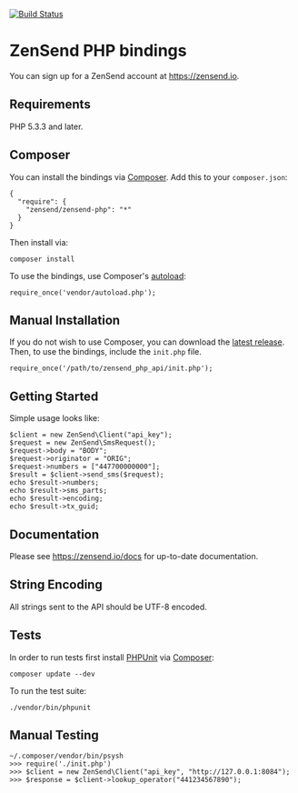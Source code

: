 [![Build Status](https://travis-ci.org/zensend/zensend_php_api.svg?branch=master)](https://travis-ci.org/zensend/zensend_php_api)
# ZenSend PHP bindings

You can sign up for a ZenSend account at https://zensend.io.

## Requirements

PHP 5.3.3 and later.

## Composer

You can install the bindings via [Composer](http://getcomposer.org/). Add this to your `composer.json`:

    {
      "require": {
        "zensend/zensend-php": "*"
      }
    }

Then install via:

    composer install

To use the bindings, use Composer's [autoload](https://getcomposer.org/doc/00-intro.md#autoloading):

    require_once('vendor/autoload.php');

## Manual Installation

If you do not wish to use Composer, you can download the [latest release](https://github.com/fonixcode/zensend_php_api/releases). Then, to use the bindings, include the `init.php` file.

    require_once('/path/to/zensend_php_api/init.php');

## Getting Started

Simple usage looks like:

    $client = new ZenSend\Client("api_key");
    $request = new ZenSend\SmsRequest();
    $request->body = "BODY";
    $request->originator = "ORIG";
    $request->numbers = ["447700000000"];
    $result = $client->send_sms($request);
    echo $result->numbers;
    echo $result->sms_parts;
    echo $result->encoding;
    echo $result->tx_guid;

## Documentation

Please see https://zensend.io/docs for up-to-date documentation.

## String Encoding

All strings sent to the API should be UTF-8 encoded.

## Tests

In order to run tests first install [PHPUnit](http://packagist.org/packages/phpunit/phpunit) via [Composer](http://getcomposer.org/):

    composer update --dev

To run the test suite:

    ./vendor/bin/phpunit

## Manual Testing

    ~/.composer/vendor/bin/psysh
    >>> require('./init.php')
    >>> $client = new ZenSend\Client("api_key", "http://127.0.0.1:8084");
    >>> $response = $client->lookup_operator("441234567890");


